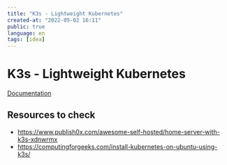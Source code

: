 ```yaml
---
title: "K3s - Lightweight Kubernetes"
created-at: "2022-05-02 16:11"
public: true
language: en
tags: [idea]
---
```


# K3s - Lightweight Kubernetes
[Documentation](https://rancher.com/docs/k3s/latest/en/)

## Resources to check
- https://www.publish0x.com/awesome-self-hosted/home-server-with-k3s-xdnwrmx
- https://computingforgeeks.com/install-kubernetes-on-ubuntu-using-k3s/
